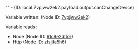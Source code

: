 "" - (ID: local.7vpjww2ek2.payload.output.canChangeDevice)

Variable written:
 (Node ID: [7vpjww2ek2](../nodes/7vpjww2ek2.md))

Variable reads:
* Node (Node ID: [61c9e2dt59](../nodes/61c9e2dt59.md))
* Http (Node ID: [zfsjjfa5h6](../nodes/zfsjjfa5h6.md))
